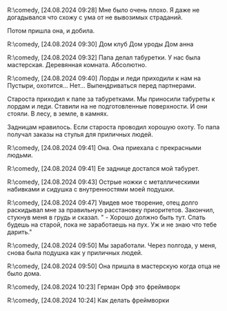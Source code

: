 R:\comedy, [24.08.2024 09:28]
Мне было очень плохо.
Я даже не догадывался что схожу с ума от не вывозимых страданий. 

Потом пришла она, и добила.

R:\comedy, [24.08.2024 09:30]
Дом клуб
Дом уроды
Дом анна

R:\comedy, [24.08.2024 09:32]
Папа делал табуретки. У нас была мастерская. Деревянная комната. Абсолютно.

R:\comedy, [24.08.2024 09:40]
Лорды и леди приходили к нам на Пустыри, охотится... Нет... Выпендриваться перед партнерами.

Староста приходил к папе за табуретками. Мы приносили табуреты к лордам и леди. Ставили на не подготовленные поверхности. И они стояли. В лесу, в земле, в камнях.

Задницам нравилось. Если староста проводил хорошую охоту. То папа получал заказы на стулья для приличных людей.

R:\comedy, [24.08.2024 09:41]
Она. Она приехала с прекрасными людьми.

R:\comedy, [24.08.2024 09:41]
Ее заднице достался мой табурет.

R:\comedy, [24.08.2024 09:43]
Острые ножки с металлическими набивками и сидушка с внутренностями моей подушки.

R:\comedy, [24.08.2024 09:47]
Увидев мое творение, отец долго раскидывал мне за правильную расстановку приоритетов. Закончил, стукнув меня в грудь и сказал. " - Хорошо должно быть тут. Спать будешь на старой, пока не заработаешь на пух. Уж и не знаю что тебе дарить."

R:\comedy, [24.08.2024 09:50]
Мы заработали. Через полгода, у меня, снова была подушка как у приличных людей.

R:\comedy, [24.08.2024 09:50]
Она пришла в мастерскую когда отца не было дома.

R:\comedy, [24.08.2024 10:23]
Герман Орф это фреймворк

R:\comedy, [24.08.2024 10:24]
Как делать фреймворки